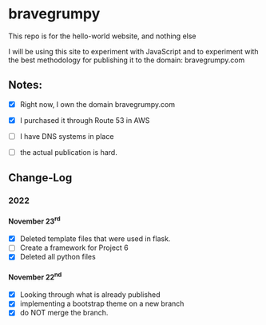 # bravegrumpy
This repo is for the hello-world website, and nothing else

I will be using this site to experiment with JavaScript and to experiment with
the best methodology for publishing it to the domain: bravegrumpy.com

## Notes:
- [x] Right now, I own the domain bravegrumpy.com
- [x] I purchased it through Route 53 in AWS
- [ ] I have DNS systems in place
- [ ] the actual publication is hard.


## Change-Log
### 2022
#### November 23<sup>rd</sup>
- [x] Deleted template files that were used in flask.
- [ ] Create a framework for Project 6
- [x] Deleted all python files
#### November 22<sup>nd</sup>
- [x] Looking through what is already published
- [x] implementing a bootstrap theme on a new branch
- [x] do NOT merge the branch.